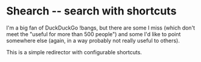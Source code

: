 Shearch -- search with shortcuts
================================

I'm a big fan of DuckDuckGo !bangs, but there are some I miss
(which don't meet the "useful for more than 500 people")
and some I'd like to point somewhere else
(again, in a way probably not really useful to others).

This is a simple redirector with configurable shortcuts.
